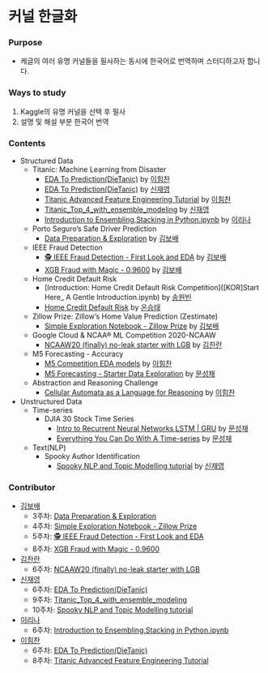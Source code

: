 # 커널 한글화

### Purpose

- 케글의 여러 유명 커널들을 필사하는 동시에 한국어로 번역하며 스터디하고자 합니다.

### Ways to study

1. Kaggle의 유명 커널을 선택 후 필사
2. 설명 및 해설 부분 한국어 번역

### Contents
- Structured Data
  - Titanic: Machine Learning from Disaster
    - [EDA To Prediction(DieTanic)](https://github.com/Just-Kaggle/labs/blob/master/4_KOR_Kernel/%5BKOR%5D_EDA%20To%20Prediction(DieTanic).ipynb) by [이힘찬](https://github.com/ssilb4)
    - [EDA To Prediction(DieTanic)](https://github.com/Just-Kaggle/labs/blob/master/4_KOR_Kernel/EDA%20To%20Prediction(DieTanic).ipynb) by [신재영](https://github.com/jyshin0926)
    - [Titanic Advanced Feature Engineering Tutorial](https://github.com/Just-Kaggle/labs/blob/master/4_KOR_Kernel/%5BKOR%5D_Titanic_Advanced_Feature_Engineering_Tutorial.ipynb) by [이힘찬](https://github.com/ssilb4)
    - [Titanic_Top_4_with_ensemble_modeling](https://github.com/Just-Kaggle/labs/blob/master/4_KOR_Kernel/%5BKOR%5D%20Titanic_Top_4_with_ensemble_modeling.ipynb) by [신재영](https://github.com/jyshin0926)
    - [Introduction to Ensembling,Stacking in Python.ipynb](https://github.com/Just-Kaggle/labs/blob/master/4_KOR_Kernel/%5BKOR%5D%20Introduction%20to%20Ensembling%2CStacking%20in%20Python.ipynb) by [이리나](https://github.com/sandartchip)
  - Porto Seguro’s Safe Driver Prediction
    - [Data Preparation & Exploration]([KOR]_Data_Preparation_&_Exploration.ipynb) by [김보배](https://github.com/KimDoubleB)
  - IEEE Fraud Detection
    - [🕵️ IEEE Fraud Detection - First Look and EDA](https://github.com/Just-Kaggle/labs/blob/master/4_KOR_Kernel/%5BKOR%5D%F0%9F%95%B5%EF%B8%8F%20IEEE%20Fraud%20Detection%20-%20First%20Look%20and%20EDA.ipynb) by [김보배](https://github.com/KimDoubleB) 
    - [XGB Fraud with Magic - 0.9600](https://github.com/Just-Kaggle/labs/blob/master/4_KOR_Kernel/%5BKOR%5D%20XGB%20Fraud%20with%20Magic%20-%200.9600.ipynb) by [김보배](https://github.com/KimDoubleB)
  - Home Credit Default Risk
    - [Introduction: Home Credit Default Risk Competition]([KOR]Start Here_ A Gentle Introduction.ipynb) by [송원빈](https://github.com/oneofSong)
    - [Home Credit Default Risk](home_credit_default_risk.ipynb) by [온승태](https://github.com/smylere)
  - Zillow Prize: Zillow’s Home Value Prediction (Zestimate)
    - [Simple Exploration Notebook - Zillow Prize]([KOR]_Simple_Exploration_Notebook_ZillowPrize.ipynb) by [김보배](https://github.com/KimDoubleB)
  - Google Cloud & NCAA® ML Competition 2020-NCAAW
    - [NCAAW20 (finally) no-leak starter with LGB](https://www.kaggle.com/seriousran/ncaaw20-finally-no-leak-starter-with-lgb) by [김찬란](https://github.com/seriousran)
  - M5 Forecasting - Accuracy
    - [M5 Competition EDA models]([KOR]_m5-competition-eda-models.ipynb) by [이힘찬](https://github.com/ssilb4)
    - [M5 Forecasting - Starter Data Exploration](kor_m5-forecasting-starter-data-exploration.ipynb) by [문성채](https://github.com/powersht22)
  - Abstraction and Reasoning Challenge
    - [Cellular Automata as a Language for Reasoning]([KOR]_cellular-automata-as-a-language-for-reasoning.ipynb) by [이힘찬](https://github.com/ssilb4)
- Unstructured Data
  - Time-series
    - DJIA 30 Stock Time Series
      - [Intro to Recurrent Neural Networks LSTM | GRU](kor_intro-to-recurrent-neural-networks-lstm-gru.ipynb) by [문성채](https://github.com/powersht22)
      - [Everything You Can Do With A Time-series](kor_everything-you-can-do-with-a-time-series.ipynb) by [문성채](https://github.com/powersht22)
  - Text(NLP)
    - Spooky Author Identification
      - [Spooky NLP and Topic Modelling tutorial](https://github.com/Just-Kaggle/labs/blob/master/4_KOR_Kernel/%5BKOR%5D%20Spooky%20NLP%20and%20Topic%20Modelling%20tutorial.ipynb) by [신재영](https://github.com/jyshin0926)

### Contributor

- [김보배](https://github.com/KimDoubleB)
  - 3주차: [Data Preparation & Exploration]([KOR]_Data_Preparation_&_Exploration.ipynb)
  - 4주차: [Simple Exploration Notebook - Zillow Prize]([KOR]_Simple_Exploration_Notebook_ZillowPrize.ipynb)
  - 5주차: [🕵️ IEEE Fraud Detection - First Look and EDA](https://github.com/Just-Kaggle/labs/blob/master/4_KOR_Kernel/%5BKOR%5D%F0%9F%95%B5%EF%B8%8F%20IEEE%20Fraud%20Detection%20-%20First%20Look%20and%20EDA.ipynb)
  - 8주차: [XGB Fraud with Magic - 0.9600](https://github.com/Just-Kaggle/labs/blob/master/4_KOR_Kernel/%5BKOR%5D%20XGB%20Fraud%20with%20Magic%20-%200.9600.ipynb)
- [김찬란](https://github.com/seriousran)
  - 6주차: [NCAAW20 (finally) no-leak starter with LGB](https://www.kaggle.com/seriousran/ncaaw20-finally-no-leak-starter-with-lgb)
- [신재영](https://github.com/jyshin0926)
  - 6주차: [EDA To Prediction(DieTanic)](https://github.com/Just-Kaggle/labs/blob/master/4_KOR_Kernel/EDA%20To%20Prediction(DieTanic).ipynb)
  - 9주차: [Titanic_Top_4_with_ensemble_modeling](https://github.com/Just-Kaggle/labs/blob/master/4_KOR_Kernel/%5BKOR%5D%20Titanic_Top_4_with_ensemble_modeling.ipynb)
  - 10주차: [Spooky NLP and Topic Modelling tutorial](https://github.com/Just-Kaggle/labs/blob/master/4_KOR_Kernel/%5BKOR%5D%20Spooky%20NLP%20and%20Topic%20Modelling%20tutorial.ipynb)
- [이리나](https://github.com/sandartchip)
  - 6주차: [Introduction to Ensembling,Stacking in Python.ipynb](https://github.com/Just-Kaggle/labs/blob/master/4_KOR_Kernel/%5BKOR%5D%20Introduction%20to%20Ensembling%2CStacking%20in%20Python.ipynb)
- [이힘찬](https://github.com/ssilb4)
  - 6주차: [EDA To Prediction(DieTanic)](https://github.com/Just-Kaggle/labs/blob/master/4_KOR_Kernel/%5BKOR%5D_EDA%20To%20Prediction(DieTanic).ipynb)
  - 8주차: [Titanic Advanced Feature Engineering Tutorial](https://github.com/Just-Kaggle/labs/blob/master/4_KOR_Kernel/%5BKOR%5D_Titanic_Advanced_Feature_Engineering_Tutorial.ipynb)
